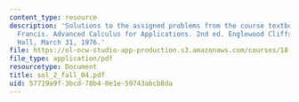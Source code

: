 ```yaml
---
content_type: resource
description: 'Solutions to the assigned problems from the course textbook: Hildebrand,
  Francis. Advanced Calculus for Applications. 2nd ed. Englewood Cliffs: Prentice
  Hall, March 31, 1976.'
file: https://ol-ocw-studio-app-production.s3.amazonaws.com/courses/18-075-advanced-calculus-for-engineers-fall-2004/57719a9f3bcd78b40e1e59743abcb8da_sol_2_fall_04.pdf
file_type: application/pdf
resourcetype: Document
title: sol_2_fall_04.pdf
uid: 57719a9f-3bcd-78b4-0e1e-59743abcb8da
---
```

